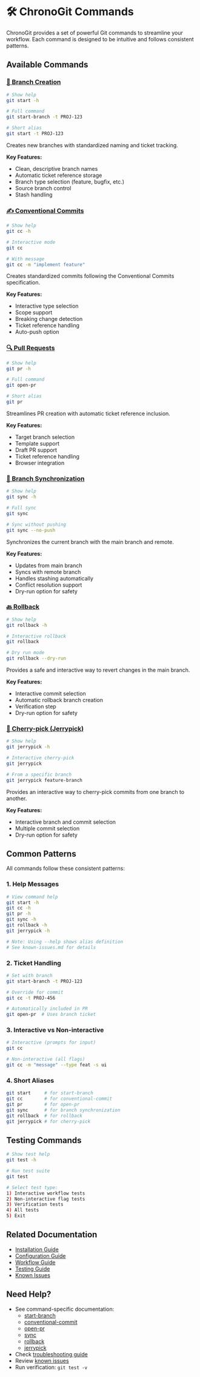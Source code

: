 # 🛠️ ChronoGit Commands

ChronoGit provides a set of powerful Git commands to streamline your workflow. Each command is designed to be intuitive and follows consistent patterns.

## Available Commands

### [🌿 Branch Creation](start-branch.md)
```bash
# Show help
git start -h

# Full command
git start-branch -t PROJ-123

# Short alias
git start -t PROJ-123
```
Creates new branches with standardized naming and ticket tracking.

**Key Features:**
- Clean, descriptive branch names
- Automatic ticket reference storage
- Branch type selection (feature, bugfix, etc.)
- Source branch control
- Stash handling

### [✍️ Conventional Commits](conventional-commit.md)
```bash
# Show help
git cc -h

# Interactive mode
git cc

# With message
git cc -m "implement feature"
```
Creates standardized commits following the Conventional Commits specification.

**Key Features:**
- Interactive type selection
- Scope support
- Breaking change detection
- Ticket reference handling
- Auto-push option

### [🔍 Pull Requests](open-pr.md)
```bash
# Show help
git pr -h

# Full command
git open-pr

# Short alias
git pr
```
Streamlines PR creation with automatic ticket reference inclusion.

**Key Features:**
- Target branch selection
- Template support
- Draft PR support
- Ticket reference handling
- Browser integration

### [🔄 Branch Synchronization](sync.md)
```bash
# Show help
git sync -h

# Full sync
git sync

# Sync without pushing
git sync --no-push
```
Synchronizes the current branch with the main branch and remote.

**Key Features:**
- Updates from main branch
- Syncs with remote branch
- Handles stashing automatically
- Conflict resolution support
- Dry-run option for safety

### [🔙 Rollback](rollback.md)
```bash
# Show help
git rollback -h

# Interactive rollback
git rollback

# Dry run mode
git rollback --dry-run
```
Provides a safe and interactive way to revert changes in the main branch.

**Key Features:**
- Interactive commit selection
- Automatic rollback branch creation
- Verification step
- Dry-run option for safety

### [🍒 Cherry-pick (Jerrypick)](jerrypick.md)
```bash
# Show help
git jerrypick -h

# Interactive cherry-pick
git jerrypick

# From a specific branch
git jerrypick feature-branch
```
Provides an interactive way to cherry-pick commits from one branch to another.

**Key Features:**
- Interactive branch and commit selection
- Multiple commit selection
- Dry-run option for safety

## Common Patterns

All commands follow these consistent patterns:

### 1. Help Messages
```bash
# View command help
git start -h
git cc -h
git pr -h
git sync -h
git rollback -h
git jerrypick -h

# Note: Using --help shows alias definition
# See known-issues.md for details
```

### 2. Ticket Handling
```bash
# Set with branch
git start-branch -t PROJ-123

# Override for commit
git cc -t PROJ-456

# Automatically included in PR
git open-pr  # Uses branch ticket
```

### 3. Interactive vs Non-interactive
```bash
# Interactive (prompts for input)
git cc

# Non-interactive (all flags)
git cc -m "message" --type feat -s ui
```

### 4. Short Aliases
```bash
git start     # for start-branch
git cc        # for conventional-commit
git pr        # for open-pr
git sync      # for branch synchronization
git rollback  # for rollback
git jerrypick # for cherry-pick
```

## Testing Commands

```bash
# Show test help
git test -h

# Run test suite
git test

# Select test type:
1) Interactive workflow tests
2) Non-interactive flag tests
3) Verification tests
4) All tests
5) Exit
```

## Related Documentation

- [Installation Guide](../installation/README.md)
- [Configuration Guide](../configuration/README.md)
- [Workflow Guide](../workflow/README.md)
- [Testing Guide](../testing/README.md)
- [Known Issues](../known-issues.md)

## Need Help?

- See command-specific documentation:
  - [start-branch](start-branch.md)
  - [conventional-commit](conventional-commit.md)
  - [open-pr](open-pr.md)
  - [sync](sync.md)
  - [rollback](rollback.md)
  - [jerrypick](jerrypick.md)
- Check [troubleshooting guide](../installation/troubleshooting.md)
- Review [known issues](../known-issues.md)
- Run verification: `git test -v`
